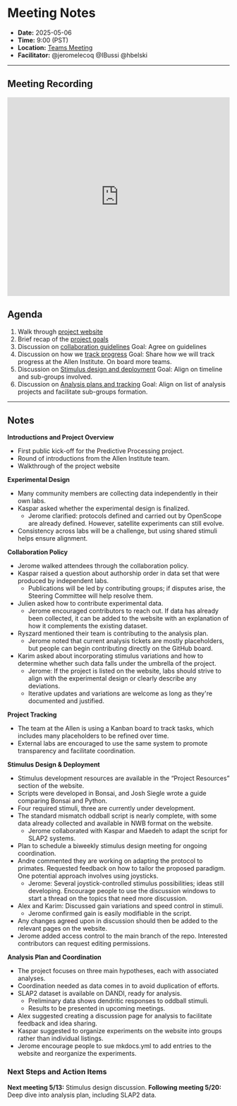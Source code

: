 # Meeting Notes
- **Date:** 2025-05-06
- **Time:** 9:00 (PST)
- **Location:** [Teams Meeting](https://teams.microsoft.com/dl/launcher/launcher.html?url=%2F_%23%2Fl%2Fmeetup-join%2F19%3Ameeting_MDFlZTNmN2ItODU2MS00MDUwLWFhMmQtYjg1Zjk5Y2Q0ZWUy%40thread.v2%2F0%3Fcontext%3D%257b%2522Tid%2522%253a%252232669cd6-737f-4b39-8bdd-d6951120d3fc%2522%252c%2522Oid%2522%253a%25229396d18b-b5cf-4bed-98a0-1cfb7dc82663%2522%257d%26anon%3Dtrue&type=meetup-join&deeplinkId=8d7d3f17-b251-4064-ba9b-1605f71450f2&directDl=true&msLaunch=true&enableMobilePage=true&suppressPrompt=true)
- **Facilitator:** @jeromelecoq @IBussi @hbelski
  
---

## Meeting Recording

<div class="video-wrapper">
    <iframe width="100%" height="450" src="https://www.youtube.com/embed/7x45HfDjVlg" title="OpenScope Predictive Processing Meeting - May 6, 2025" frameborder="0" allow="accelerometer; autoplay; clipboard-write; encrypted-media; gyroscope; picture-in-picture; web-share" allowfullscreen></iframe>
</div>

## Agenda

1. Walk through [project website](https://allenneuraldynamics.github.io/openscope-community-predictive-processing/)
2. Brief recap of the [project goals](../detailed-experimental-plan.md)
3. Discussion on [collaboration guidelines](../collaboration-policy.md)
   Goal: Agree on guidelines
4. Discussion on how we [track progress](../project-tracking.md)
   Goal: Share how we will track progress at the Allen Institute. On board more teams.
5. Discussion on [Stimulus design and deployment](../stimuli/list_scripts.md)
   Goal: Align on timeline and sub-groups involved.
6. Discussion on [Analysis plans and tracking](../analysis-plan.md)
   Goal: Align on list of analysis projects and facilitate sub-groups formation.

---

## Notes

**Introductions and Project Overview**
   
- First public kick-off for the Predictive Processing project. 
- Round of introductions from the Allen Institute team. 
- Walkthrough of the project website 

**Experimental Design**

- Many community members are collecting data independently in their own labs. 
- Kaspar asked whether the experimental design is finalized. 
    - Jerome clarified: protocols defined and carried out by OpenScope are already defined. However, satellite experiments can still evolve. 
- Consistency across labs will be a challenge, but using shared stimuli helps ensure alignment. 

**Collaboration Policy**

- Jerome walked attendees through the collaboration policy. 
- Kaspar raised a question about authorship order in data set that were produced by independent labs. 
    - Publications will be led by contributing groups; if disputes arise, the Steering Committee will help resolve them. 
- Julien asked how to contribute experimental data. 
    - Jerome encouraged contributors to reach out. If data has already been collected, it can be added to the website with an explanation of how it complements the existing dataset. 
- Ryszard mentioned their team is contributing to the analysis plan. 
    - Jerome noted that current analysis tickets are mostly placeholders, but people can begin contributing directly on the GitHub board. 
- Karim asked about incorporating stimulus variations and how to determine whether such data falls under the umbrella of the project. 
    - Jerome: If the project is listed on the website, labs should strive to align with the experimental design or clearly describe any deviations. 
    - Iterative updates and variations are welcome as long as they're documented and justified. 
 
**Project Tracking**

- The team at the Allen is using a Kanban board to track tasks, which includes many placeholders to be refined over time. 
- External labs are encouraged to use the same system to promote transparency and facilitate coordination.

**Stimulus Design & Deployment**

- Stimulus development resources are available in the “Project Resources” section of the website. 
- Scripts were developed in Bonsai, and Josh Siegle wrote a guide comparing Bonsai and Python. 
- Four required stimuli, three are currently under development. 
- The standard mismatch oddball script is nearly complete, with some data already collected and available in NWB format on the website. 
    - Jerome collaborated with Kaspar and Maedeh to adapt the script for SLAP2 systems. 
- Plan to schedule a biweekly stimulus design meeting for ongoing coordination. 
- Andre commented they are working on adapting the protocol to primates. Requested feedback on how to tailor the proposed paradigm. One potential approach involves using joysticks. 
    - Jerome: Several joystick-controlled stimulus possibilities; ideas still developing. Encourage people to use the discussion windows to start a thread on the topics that need more discussion. 
- Alex and Karim: Discussed gain variations and speed control in stimuli. 
    - Jerome confirmed gain is easily modifiable in the script. 
- Any changes agreed upon in discussion should then be added to the relevant pages on the website. 
- Jerome added access control to the main branch of the repo. Interested contributors can request editing permissions. 
 
**Analysis Plan and Coordination** 

- The project focuses on three main hypotheses, each with associated analyses. 
- Coordination needed as data comes in to avoid duplication of efforts. 
- SLAP2 dataset is available on DANDI, ready for analysis. 
    - Preliminary data shows dendritic responses to oddball stimuli. 
    - Results to be presented in upcoming meetings. 
- Alex suggested creating a discussion page for analysis to facilitate feedback and idea sharing. 
- Kaspar suggested to organize experiments on the website into groups rather than individual listings. 
- Jerome encourage people to sue mkdocs.yml to add entries to the website and reorganize the experiments.
  

### Next Steps and Action Items

**Next meeting 5/13:** Stimulus design discussion. 
**Following meeting 5/20:** Deep dive into analysis plan, including SLAP2 data. 

